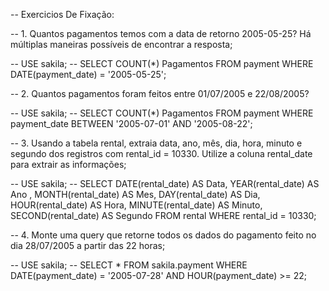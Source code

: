 -- Exercicios De Fixação: 

-- 1. Quantos pagamentos temos com a data de retorno 2005-05-25? Há múltiplas maneiras possíveis de encontrar a resposta;

-- USE sakila;
-- SELECT COUNT(*) Pagamentos FROM payment WHERE DATE(payment_date) = '2005-05-25';


-- 2. Quantos pagamentos foram feitos entre 01/07/2005 e 22/08/2005?

-- USE sakila;
-- SELECT COUNT(*) Pagamentos FROM payment WHERE payment_date BETWEEN '2005-07-01' AND '2005-08-22';


-- 3. Usando a tabela rental, extraia data, ano, mês, dia, hora, minuto e segundo dos registros com rental_id = 10330. Utilize a coluna rental_date para extrair as informações;

-- USE sakila;
-- SELECT DATE(rental_date) AS Data,
YEAR(rental_date) AS Ano ,
MONTH(rental_date) AS Mes,
DAY(rental_date) AS Dia,
HOUR(rental_date) AS Hora,
MINUTE(rental_date) AS Minuto,
SECOND(rental_date) AS Segundo
FROM rental
WHERE rental_id = 10330;


-- 4. Monte uma query que retorne todos os dados do pagamento feito no dia 28/07/2005 a partir das 22 horas;

-- USE sakila;
-- SELECT * FROM sakila.payment 
WHERE DATE(payment_date) = '2005-07-28' AND HOUR(payment_date) >= 22;